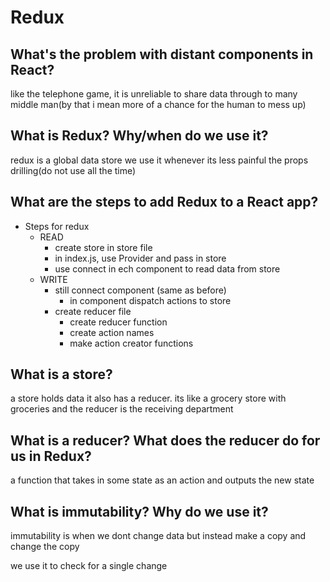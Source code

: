 # Redux

## What's the problem with distant components in React?
like the telephone game, it is unreliable to share data through to many middle man(by that i mean more of a chance for the human to mess up)
## What is Redux? Why/when do we use it?
redux is a global data store we use it whenever its less painful the props drilling(do not use all the time)
## What are the steps to add Redux to a React app?
* Steps for redux
  * READ
    * create store in store file
    * in index.js, use Provider and pass in store
    * use connect in ech component to read data from store 
  * WRITE
    * still connect component (same as before)
      * in component dispatch actions to store 
    * create reducer file 
      * create reducer function 
      * create action names 
      * make action creator functions
## What is a store?
a store holds data it also has a reducer. its like a grocery store with groceries and the reducer is the receiving department 
## What is a reducer? What does the reducer do for us in Redux?
a function that takes in some state as an action and outputs the new state 
## What is immutability? Why do we use it?
immutability is when we dont change data but instead make a copy and change the copy

we use it to check for a single change 
